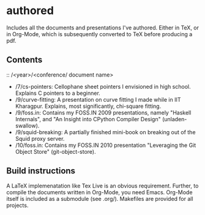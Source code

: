 # authored

Includes all the documents and presentations I've authored.  Either in
TeX, or in Org-Mode, which is subsequently converted to TeX before
producing a pdf.

## Contents

:: /\<year\>/\<conference/ document name\>

* /7/cs-pointers: Cellophane sheet pointers I envisioned in high
  school.  Explains C pointers to a beginner.
* /9/curve-fitting: A presentation on curve fitting I made while in
  IIT Kharagpur.  Explains, most significantly, chi-square fitting.
* /9/foss.in: Contains my FOSS.IN 2009 presentations, namely "Haskell
  Internals", and "An Insight into CPython Compiler Design"
  (unladen-swallow).
* /9/squid-breaking: A partially finished mini-book on breaking out of
  the Squid proxy server.
* /10/foss.in: Contains my FOSS.IN 2010 presentation "Leveraging the
  Git Object Store" (git-object-store).

## Build instructions

A LaTeX implemenatation like Tex Live is an obvious requirement.
Further, to compile the documents written in Org-Mode, you need Emacs.
Org-Mode itself is included as a submodule (see .org/).  Makefiles are
provided for all projects.
